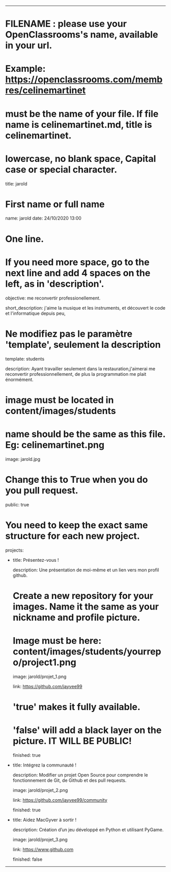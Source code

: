 ---

# FILENAME : please use your OpenClassrooms's name, available in your url.
# Example: https://openclassrooms.com/membres/celinemartinet
# must be the name of your file. If file name is celinemartinet.md, title is celinemartinet.
# lowercase, no blank space, Capital case or special character.
title: jarold

# First name or full name
name: jarold
date: 24/10/2020 13:00

# One line.
# If you need more space, go to the next line and add 4 spaces on the left, as in 'description'.

objective: me reconvertir professionellement.

short_description: j'aime la musique et les instruments, et découvert le code et l'informatique depuis peu, 

# Ne modifiez pas le paramètre 'template', seulement la description

template: students

description:
    Ayant travailler seulement dans la restauration,j'aimerai me reconvertir professionnellement, de plus la programmation me plait énormément. 

# image must be located in content/images/students
# name should be the same as this file. Eg: celinemartinet.png

image: jarold.jpg

# Change this to True when you do you pull request.

public: true

# You need to keep the exact same structure for each new project.
projects:
  - title: Présentez-vous !
    
    description: Une présentation de moi-même et un lien vers mon profil github.
    
    # Create a new repository for your images. Name it the same as your nickname and profile picture.
    
    # Image must be here: content/images/students/yourrepo/project1.png
    
    image: jarold/projet_1.png
    
    link: https://github.com/jayvee99
    
    # 'true' makes it fully available.
   
    # 'false' will add a black layer on the picture. IT WILL BE PUBLIC!
    
    finished: true
  
  - title: Intégrez la communauté !
   
    description: Modifier un projet Open Source pour comprendre le fonctionnement de Git, de Github et des pull requests. 
    
    image: jarold/projet_2.png
    
    link: https://github.com/jayvee99/community
    
    finished: true
  
  - title: Aidez MacGyver à sortir !
    
    description: Création d’un jeu développé en Python et utilisant PyGame.
    
    image: jarold/projet_3.png
    
    link: https://www.github.com
    
    finished: false
---
